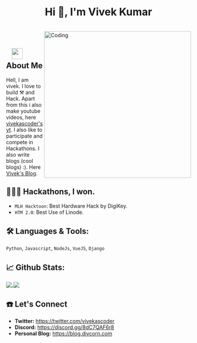 <h1 align="center">Hi 👋, I'm Vivek Kumar</h1>

</br>
<img align="right" alt="Coding" width="400" src="https://media.giphy.com/media/Y4ak9Ki2GZCbJxAnJD/giphy.gif">
</br>

## &nbsp; &nbsp;<img src="https://media.giphy.com/media/WUlplcMpOCEmTGBtBW/giphy.gif" width="30"> **About Me**

Hell, I am vivek. I love to build ⚒️ and Hack. Apart from this i also make youtube videos, here [vivekascoder's yt](https://www.youtube.com/channel/UC1uPwKU2VB9d1COLsyT4_GA). I also like to participate and compete in Hackathons. I also write blogs (cool blogs) :). Here [Vivek's Blog](https://blog.divcorn.com).

## 👨🏽‍💻 Hackathons, I won.
- `MLH Hacktoon`: Best Hardware Hack by DigiKey.
- `HTM 2.0`: Best Use of Linode.

## 🛠️ **Languages & Tools:**
`Python`, `Javascript`, `NodeJs`, `VueJS`, `Django`

## 📈 **Github Stats:**

<a href="https://github.com/vivekascoder">
<img align="center" src="https://github-readme-stats.vercel.app/api?username=vivekascoder&show_icons=true&include_all_commits=true&theme=blue-green&count_private=true">
</a>
<a href="https://github.com/vivekascoder/github-readme-stats">
<img align="center" src="https://github-readme-stats.anuraghazra1.vercel.app/api/top-langs/?username=vivekascoder&layout=Demo&theme=blue-green" />
</a>

## ☎️ Let's Connect 
- **Twitter:** https://twitter.com/vivekascoder
- **Discord:** https://discord.gg/8dC7QAF6r8
- **Personal Blog:** https://blog.divcorn.com


